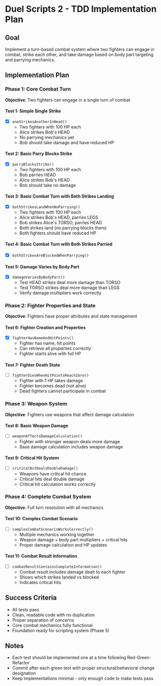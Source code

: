 # Duel Scripts 2 - TDD Implementation Plan

## Goal
Implement a turn-based combat system where two fighters can engage in combat, strike each other, and take damage based on body part targeting and parrying mechanics.

## Implementation Plan

### Phase 1: Core Combat Turn
**Objective**: Two fighters can engage in a single turn of combat

#### Test 1: Simple Single Strike
- [x] `oneStrikesAnotherInHead()`
  - Two fighters with 100 HP each
  - Alice strikes Bob's HEAD
  - No parrying mechanics yet
  - Bob should take damage and have reduced HP

#### Test 2: Basic Parry Blocks Strike
- [x] `parryBlocksStrike()`
  - Two fighters with 100 HP each
  - Bob parries HEAD
  - Alice strikes Bob's HEAD
  - Bob should take no damage

#### Test 3: Basic Combat Turn with Both Strikes Landing
- [x] `bothStrikesLandWhenNoParrying()`
  - Two fighters with 100 HP each
  - Alice strikes Bob's HEAD, parries LEGS
  - Bob strikes Alice's TORSO, parries HEAD  
  - Both strikes land (no parrying blocks them)
  - Both fighters should have reduced HP

#### Test 4: Basic Combat Turn with Both Strikes Parried
- [x] `bothStrikesAreBlockedWhenParrying()`

#### Test 5: Damage Varies by Body Part
- [x] `damageVariesByBodyPart()`
  - Test HEAD strikes deal more damage than TORSO
  - Test TORSO strikes deal more damage than LEGS
  - Verify damage multipliers work correctly

### Phase 2: Fighter Properties and State
**Objective**: Fighters have proper attributes and state management

#### Test 6: Fighter Creation and Properties
- [x] `fighterHasNameAndHitPoints()`
  - Fighter has name, hit points
  - Can retrieve all properties correctly
  - Fighter starts alive with full HP

#### Test 7: Fighter Death State
- [ ] `fighterDiesWhenHitPointsReachZero()`
  - Fighter with 1 HP takes damage
  - Fighter becomes dead (not alive)
  - Dead fighters cannot participate in combat

### Phase 3: Weapon System
**Objective**: Fighters use weapons that affect damage calculation

#### Test 8: Basic Weapon Damage
- [ ] `weaponAffectsDamageCalculation()`
  - Fighter with stronger weapon deals more damage
  - Base damage calculation includes weapon damage

#### Test 9: Critical Hit System
- [ ] `criticalHitDealsDoubleDamage()`
  - Weapons have critical hit chance
  - Critical hits deal double damage
  - Critical hit calculation works correctly

### Phase 4: Complete Combat System
**Objective**: Full turn resolution with all mechanics

#### Test 10: Complex Combat Scenario
- [ ] `complexCombatScenarioWorksCorrectly()`
  - Multiple mechanics working together
  - Weapon damage + body part multipliers + critical hits
  - Proper damage calculation and HP updates

#### Test 11: Combat Result Information
- [ ] `combatResultContainsCompleteInformation()`
  - Combat result includes damage dealt to each fighter
  - Shows which strikes landed vs blocked
  - Indicates critical hits

## Success Criteria
- All tests pass
- Clean, readable code with no duplication
- Proper separation of concerns
- Core combat mechanics fully functional
- Foundation ready for scripting system (Phase 5)

## Notes
- Each test should be implemented one at a time following Red-Green-Refactor
- Commit after each green test with proper structural/behavioral change designation
- Keep implementations minimal - only enough code to make tests pass
